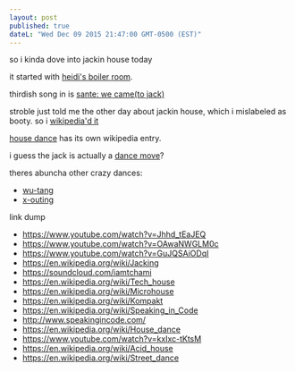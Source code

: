 ```yaml
---
layout: post
published: true
dateL: "Wed Dec 09 2015 21:47:00 GMT-0500 (EST)"
---
```




so i kinda dove into jackin house today

it started with [heidi's boiler room](https://www.youtube.com/watch?v=iUCtuXvk_Vc).

thirdish song in is [sante: we came(to jack)](https://soundcloud.com/sante/sante-we-came-to-jack-original-mixvivamusic)

stroble just told me the other day about jackin house, which i mislabeled as booty. so i [wikipedia'd it](https://en.wikipedia.org/wiki/Jacking)

[house dance](https://en.wikipedia.org/wiki/House_dance) has its own wikipedia entry.

i guess the jack is actually a [dance move](https://www.youtube.com/watch?v=uaftuBfkGj8)?



theres abuncha other crazy dances:

- [wu-tang](https://www.youtube.com/watch?v=tzQ5hSpP7Uw)
- [x-outing](https://www.youtube.com/watch?v=nB7D_OWAL3U)

link dump

- <https://www.youtube.com/watch?v=Jhhd_tEaJEQ>
- <https://www.youtube.com/watch?v=OAwaNWGLM0c>
- <https://www.youtube.com/watch?v=GuJQSAiODqI>
- <https://en.wikipedia.org/wiki/Jacking>
- <https://soundcloud.com/iamtchami>
- <https://en.wikipedia.org/wiki/Tech_house>
- <https://en.wikipedia.org/wiki/Microhouse>
- <https://en.wikipedia.org/wiki/Kompakt>
- <https://en.wikipedia.org/wiki/Speaking_in_Code>
- <http://www.speakingincode.com/>
- <https://en.wikipedia.org/wiki/House_dance>
- <https://www.youtube.com/watch?v=kxIxc-tKtsM>
- <https://en.wikipedia.org/wiki/Acid_house>
- <https://en.wikipedia.org/wiki/Street_dance>
